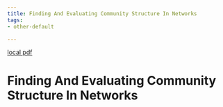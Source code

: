 ```yaml
---
title: Finding And Evaluating Community Structure In Networks
tags:
- other-default

---
```


[local pdf](../../../pdfs/Finding-and-evaluating-community-structure-in-networks.pdf)

# Finding And Evaluating Community Structure In Networks
